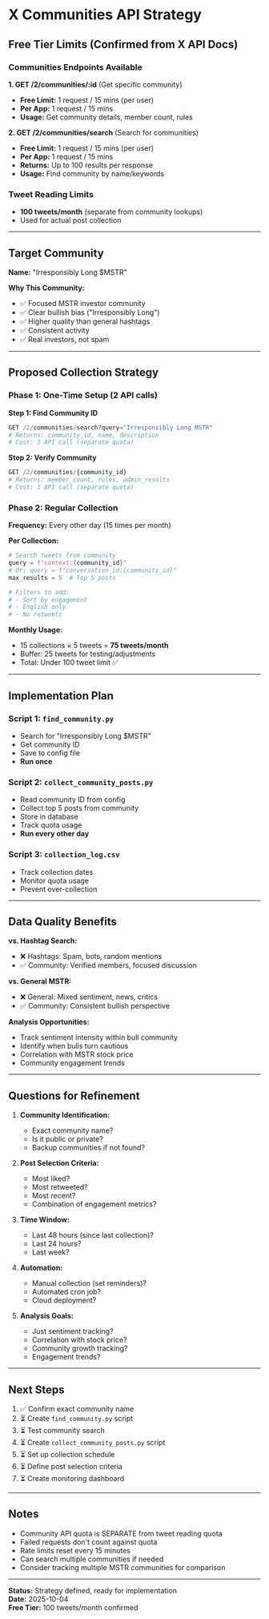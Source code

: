 # X Communities API Strategy

## Free Tier Limits (Confirmed from X API Docs)

### Communities Endpoints Available

**1. GET /2/communities/:id** (Get specific community)
- **Free Limit:** 1 request / 15 mins (per user)
- **Per App:** 1 request / 15 mins
- **Usage:** Get community details, member count, rules

**2. GET /2/communities/search** (Search for communities)
- **Free Limit:** 1 request / 15 mins (per user)
- **Per App:** 1 request / 15 mins
- **Returns:** Up to 100 results per response
- **Usage:** Find community by name/keywords

### Tweet Reading Limits
- **100 tweets/month** (separate from community lookups)
- Used for actual post collection

---

## Target Community

**Name:** "Irresponsibly Long $MSTR"

**Why This Community:**
- ✅ Focused MSTR investor community
- ✅ Clear bullish bias ("Irresponsibly Long")
- ✅ Higher quality than general hashtags
- ✅ Consistent activity
- ✅ Real investors, not spam

---

## Proposed Collection Strategy

### Phase 1: One-Time Setup (2 API calls)

**Step 1: Find Community ID**
```python
GET /2/communities/search?query="Irresponsibly Long MSTR"
# Returns: community_id, name, description
# Cost: 1 API call (separate quota)
```

**Step 2: Verify Community**
```python
GET /2/communities/{community_id}
# Returns: member_count, rules, admin_results
# Cost: 1 API call (separate quota)
```

### Phase 2: Regular Collection

**Frequency:** Every other day (15 times per month)

**Per Collection:**
```python
# Search tweets from community
query = f"context:{community_id}"
# Or: query = f"conversation_id:{community_id}"
max_results = 5  # Top 5 posts

# Filters to add:
# - Sort by engagement
# - English only
# - No retweets
```

**Monthly Usage:**
- 15 collections × 5 tweets = **75 tweets/month**
- Buffer: 25 tweets for testing/adjustments
- Total: Under 100 tweet limit ✅

---

## Implementation Plan

### Script 1: `find_community.py`
- Search for "Irresponsibly Long $MSTR"
- Get community ID
- Save to config file
- **Run once**

### Script 2: `collect_community_posts.py`
- Read community ID from config
- Collect top 5 posts from community
- Store in database
- Track quota usage
- **Run every other day**

### Script 3: `collection_log.csv`
- Track collection dates
- Monitor quota usage
- Prevent over-collection

---

## Data Quality Benefits

**vs. Hashtag Search:**
- ❌ Hashtags: Spam, bots, random mentions
- ✅ Community: Verified members, focused discussion

**vs. General MSTR:**
- ❌ General: Mixed sentiment, news, critics
- ✅ Community: Consistent bullish perspective

**Analysis Opportunities:**
- Track sentiment intensity within bull community
- Identify when bulls turn cautious
- Correlation with MSTR stock price
- Community engagement trends

---

## Questions for Refinement

1. **Community Identification:**
   - Exact community name?
   - Is it public or private?
   - Backup communities if not found?

2. **Post Selection Criteria:**
   - Most liked?
   - Most retweeted?
   - Most recent?
   - Combination of engagement metrics?

3. **Time Window:**
   - Last 48 hours (since last collection)?
   - Last 24 hours?
   - Last week?

4. **Automation:**
   - Manual collection (set reminders)?
   - Automated cron job?
   - Cloud deployment?

5. **Analysis Goals:**
   - Just sentiment tracking?
   - Correlation with stock price?
   - Community growth tracking?
   - Engagement trends?

---

## Next Steps

1. ✅ Confirm exact community name
2. ⏳ Create `find_community.py` script
3. ⏳ Test community search
4. ⏳ Create `collect_community_posts.py` script
5. ⏳ Set up collection schedule
6. ⏳ Define post selection criteria
7. ⏳ Create monitoring dashboard

---

## Notes

- Community API quota is SEPARATE from tweet reading quota
- Failed requests don't count against quota
- Rate limits reset every 15 minutes
- Can search multiple communities if needed
- Consider tracking multiple MSTR communities for comparison

---

**Status:** Strategy defined, ready for implementation  
**Date:** 2025-10-04  
**Free Tier:** 100 tweets/month confirmed
